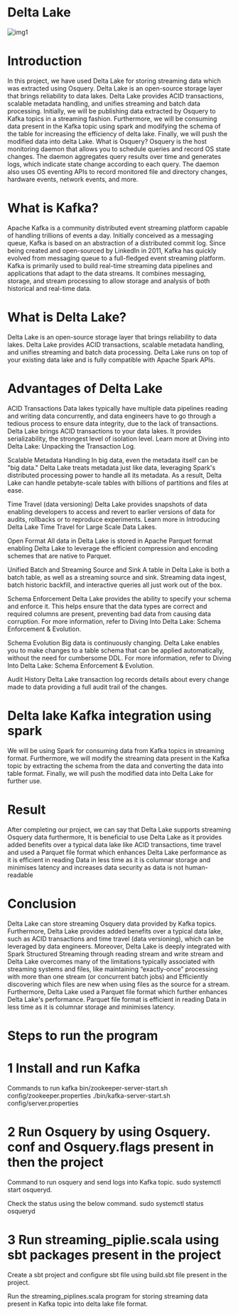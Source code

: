 # Delta Lake 
![img1](https://user-images.githubusercontent.com/53971225/149649712-fe407d88-8acc-4abb-9ff9-89e7425c42a9.png)


# Introduction 
In this project, we have used Delta Lake for storing streaming data which was extracted using Osquery. Delta Lake is an open-source storage layer that brings reliability to data lakes. Delta Lake provides ACID transactions, scalable metadata handling, and unifies streaming and batch data processing. Initially, we will be publishing data extracted by Osquery to Kafka topics in a streaming fashion. Furthermore, we will be consuming data present in the Kafka topic using spark and modifying the schema of the table for increasing the efficiency of delta lake. Finally, we will push the modified data into delta Lake. 
What is Osquery?
Osquery is the host monitoring daemon that allows you to schedule queries and record OS state changes. The daemon aggregates query results over time and generates logs, which indicate state change according to each query. The daemon also uses OS eventing APIs to record monitored file and directory changes, hardware events, network events, and more.

# What is Kafka?
 
Apache Kafka is a community distributed event streaming platform capable of handling trillions of events a day. Initially conceived as a messaging queue, Kafka is based on an abstraction of a distributed commit log. Since being created and open-sourced by LinkedIn in 2011, Kafka has quickly evolved from messaging queue to a full-fledged event streaming platform.
Kafka is primarily used to build real-time streaming data pipelines and applications that adapt to the data streams. It combines messaging, storage, and stream processing to allow storage and analysis of both historical and real-time data.

# What is Delta Lake?

Delta Lake is an open-source storage layer that brings reliability to data lakes. Delta Lake provides ACID transactions, scalable metadata handling, and unifies streaming and batch data processing. Delta Lake runs on top of your existing data lake and is fully compatible with Apache Spark APIs.


# Advantages of Delta Lake 

ACID Transactions
Data lakes typically have multiple data pipelines reading and writing data concurrently, and data engineers have to go through a tedious process to ensure data integrity, due to the lack of transactions. Delta Lake brings ACID transactions to your data lakes. It provides serializability, the strongest level of isolation level. Learn more at Diving into Delta Lake: Unpacking the Transaction Log.

Scalable Metadata Handling
In big data, even the metadata itself can be "big data." Delta Lake treats metadata just like data, leveraging Spark's distributed processing power to handle all its metadata. As a result, Delta Lake can handle petabyte-scale tables with billions of partitions and files at ease.

Time Travel (data versioning)
Delta Lake provides snapshots of data enabling developers to access and revert to earlier versions of data for audits, rollbacks or to reproduce experiments. Learn more in Introducing Delta Lake Time Travel for Large Scale Data Lakes.

Open Format
All data in Delta Lake is stored in Apache Parquet format enabling Delta Lake to leverage the efficient compression and encoding schemes that are native to Parquet.

Unified Batch and Streaming Source and Sink
A table in Delta Lake is both a batch table, as well as a streaming source and sink. Streaming data ingest, batch historic backfill, and interactive queries all just work out of the box.

Schema Enforcement
Delta Lake provides the ability to specify your schema and enforce it. This helps ensure that the data types are correct and required columns are present, preventing bad data from causing data corruption. For more information, refer to Diving Into Delta Lake: Schema Enforcement & Evolution.

Schema Evolution
Big data is continuously changing. Delta Lake enables you to make changes to a table schema that can be applied automatically, without the need for cumbersome DDL. For more information, refer to Diving Into Delta Lake: Schema Enforcement & Evolution.

Audit History
Delta Lake transaction log records details about every change made to data providing a full audit trail of the changes.

# Delta lake Kafka integration using spark
We will be using Spark for consuming data from Kafka topics in streaming format. Furthermore, we will modify the streaming data present in the Kafka topic by extracting the schema from the data and converting the data into table format. Finally, we will push the modified data into Delta Lake for further use. 
 
# Result 
After completing our project, we can say that Delta Lake supports streaming Osquery data furthermore, It is beneficial to use Delta Lake as it provides added benefits over a typical data lake like ACID transactions, time travel and used a Parquet file format which enhances Delta Lake performance as it is efficient in reading Data in less time as it is columnar storage and minimises latency and increases data security as data is not human-readable


# Conclusion 
Delta Lake can store streaming Osquery data provided by Kafka topics. Furthermore, Delta Lake provides added benefits over a typical data lake, such as ACID transactions and time travel (data versioning), which can be leveraged by data engineers. Moreover, Delta Lake is deeply integrated with Spark Structured Streaming through reading stream and write stream and Delta Lake overcomes many of the limitations typically associated with streaming systems and files, like maintaining “exactly-once” processing with more than one stream (or concurrent batch jobs) and Efficiently discovering which files are new when using files as the source for a stream. Furthermore, Delta Lake used a Parquet file format which further enhances Delta Lake's performance. Parquet file format is efficient in reading Data in less time as it is columnar storage and minimises latency.


# Steps to run the program

# 1 Install and run Kafka 

Commands to run kafka 
bin/zookeeper-server-start.sh config/zookeeper.properties
./bin/kafka-server-start.sh config/server.properties

# 2 Run Osquery by using Osquery. conf and Osquery.flags present in then the project 

Command to run osquery and send logs into Kafka topic. 
sudo systemctl start osqueryd.

Check the status using the below command. 
sudo systemctl status osqueryd

# 3 Run streaming_piplie.scala using sbt packages present in the project 

Create a sbt project and configure sbt file using build.sbt file present in the project.

Run the streaming_piplines.scala program for storing streaming data present in Kafka topic into delta lake file format.






